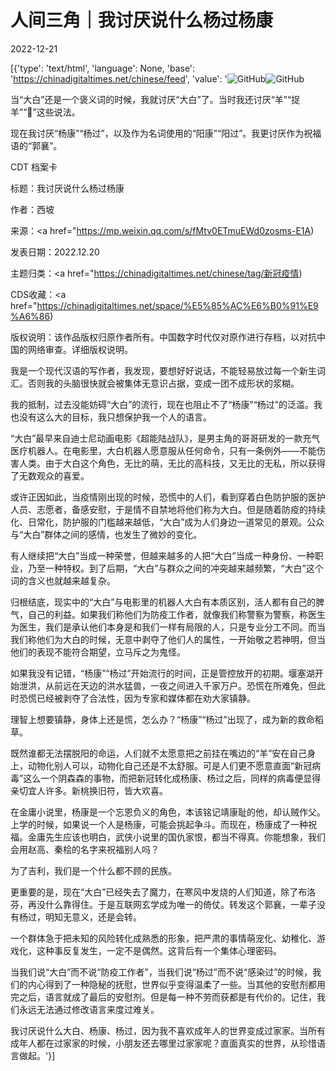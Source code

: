 # 人间三角｜我讨厌说什么杨过杨康

2022-12-21

[{'type': 'text/html', 'language': None, 'base': 'https://chinadigitaltimes.net/chinese/feed', 'value': '![GitHub](https://chinadigitaltimes.net/chinese/files/2022/12/image-1671618533041-768x449.png)![GitHub](https://chinadigitaltimes.net/chinese/files/2022/12/image-1671618533041.png)

当“大白”还是一个褒义词的时候，我就讨厌“大白”了。当时我还讨厌“羊”“捉羊”“🐑”这些说法。

现在我讨厌“杨康”“杨过”，以及作为名词使用的“阳康”“阳过”。我更讨厌作为祝福语的“郭襄”。



CDT 档案卡

标题：我讨厌说什么杨过杨康

作者：西坡

来源：<a href="https://mp.weixin.qq.com/s/fMtv0ETmuEWd0zosms-E1A)

发表日期：2022.12.20

主题归类：<a href="https://chinadigitaltimes.net/chinese/tag/新冠疫情)

CDS收藏：<a href="https://chinadigitaltimes.net/space/%E5%85%AC%E6%B0%91%E9%A6%86)

版权说明：该作品版权归原作者所有。中国数字时代仅对原作进行存档，以对抗中国的网络审查。详细版权说明。





我是一个现代汉语的写作者，我发现，要想好好说话，不能轻易放过每一个新生词汇。否则我的头脑很快就会被集体无意识占据，变成一团不成形状的浆糊。

我的抵制，过去没能妨碍“大白”的流行，现在也阻止不了“杨康”“杨过”的泛滥。我也没有这么大的目标，我只想保护我一个人的语言。

“大白”最早来自迪士尼动画电影《超能陆战队》，是男主角的哥哥研发的一款充气医疗机器人。在电影里，大白机器人愿意服从任何命令，只有一条例外——不能伤害人类。由于大白这个角色，无比的萌，无比的高科技，又无比的无私，所以获得了无数观众的喜爱。

或许正因如此，当疫情刚出现的时候，恐慌中的人们，看到穿着白色防护服的医护人员、志愿者，备感安慰，于是情不自禁地将他们称为大白。但是随着防疫的持续化、日常化，防护服的门槛越来越低，“大白”成为人们身边一道常见的景观。公众与“大白”群体之间的感情，也发生了微妙的变化。

有人继续把“大白”当成一种荣誉，但越来越多的人把“大白”当成一种身份、一种职业，乃至一种特权。到了后期，“大白”与群众之间的冲突越来越频繁，“大白”这个词的含义也就越来越复杂。

归根结底，现实中的“大白”与电影里的机器人大白有本质区别，活人都有自己的脾气，自己的利益。如果我们称他们为防疫工作者，就像我们称警察为警察，称医生为医生，我们是承认他们本身是和我们一样有局限的人，只是专业分工不同。而当我们称他们为大白的时候，无意中剥夺了他们人的属性，一开始敬之若神明，但当他们的表现不能符合期望，立马斥之为鬼怪。

如果我没有记错，“杨康”“杨过”开始流行的时间，正是管控放开的初期。堰塞湖开始泄洪，从前远在天边的洪水猛兽，一夜之间进入千家万户。恐慌在所难免，但此时恐慌已经被剥夺了合法性，因为专家和媒体都在劝大家镇静。

理智上想要镇静，身体上还是慌，怎么办？“杨康”“杨过”出现了，成为新的救命稻草。

既然谁都无法摆脱阳的命运，人们就不太愿意把之前挂在嘴边的“羊”安在自己身上，动物化别人可以，动物化自己还是不太舒服。可是人们更不愿意直面“新冠病毒”这么一个阴森森的事物，而把新冠转化成杨康、杨过之后，同样的病毒便显得亲切宜人许多。新桃换旧符，皆大欢喜。

在金庸小说里，杨康是一个忘恩负义的角色，本该铭记靖康耻的他，却认贼作父。上学的时候，如果说一个人是杨康，可能会挑起争斗。而现在，杨康成了一种祝福。金庸先生应该也明白，武侠小说里的国仇家恨，都当不得真。你能想象，我们会用赵高、秦桧的名字来祝福别人吗？

为了吉利，我们是一个什么都不顾的民族。

更重要的是，现在“大白”已经失去了魔力，在寒风中发烧的人们知道，除了布洛芬，再没什么靠得住。于是互联网玄学成为唯一的倚仗。转发这个郭襄，一辈子没有杨过，明知无意义，还是会转。

一个群体急于把未知的风险转化成熟悉的形象，把严肃的事情萌宠化、幼稚化、游戏化，这种事反复发生，一定不是偶然。这背后有一个集体心理密码。

当我们说“大白”而不说“防疫工作者”，当我们说“杨过”而不说“感染过”的时候，我们的内心得到了一种隐秘的抚慰，世界似乎变得温柔了一些。当其他的安慰剂都用完之后，语言就成了最后的安慰剂。但是每一种不劳而获都是有代价的。记住，我们永远无法通过修改语言来度过难关。

我讨厌说什么大白、杨康、杨过，因为我不喜欢成年人的世界变成过家家。当所有成年人都在过家家的时候，小朋友还去哪里过家家呢？直面真实的世界，从珍惜语言做起。'}]